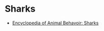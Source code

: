 # Sharks

* [Encyclopedia of Animal Behavoir: Sharks](https://www.sciencedirect.com/science/article/pii/B9780128096338012115?ref=cra_js_challenge&fr=RR-1)

